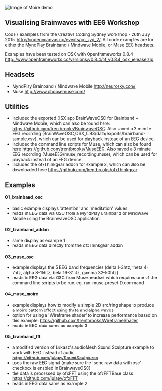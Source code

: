 ![Image of Moire demo](https://github.com/trentbrooks/EEGWorkshop/example-screenshot-1.png)

## Visualising Brainwaves with EEG Workshop ##

Code / examples from the Creative Coding Sydney workshop - 26th July 2015. http://codeoncanvas.cc/events/cc_syd_2/. All code examples are for either the MyndPlay Brainband / Mindwave Mobile, or Muse EEG headsets.

Examples have been tested on OSX with Openframeworks 0.8.4 http://www.openframeworks.cc/versions/v0.8.4/of_v0.8.4_osx_release.zip

## Headsets ##
- MyndPlay Brainband / Mindwave Mobile http://neurosky.com/
- Muse http://www.choosemuse.com/

## Utilities ##
- Included the exported OSX app BrainWaveOSC for Brainband + Mindwave Mobile, which can also be found here: https://github.com/trentbrooks/BrainwaveOSC. Also saved a 3 minute EEG recording (BrainWaveOSC_OSX_0.93/data/exports/brainband-sample.csv), which can be used for playback instead of an EEG device.
- Included the command line scripts for Muse, which can also be found here https://github.com/trentbrooks/MuseEEG. Also saved a 3 minute EEG recording (MuseEEG/muse_recording.muse), which can be used for playback instead of an EEG device.
- Included the ofxThinkgear addon for example 2, which can also be downloaded here https://github.com/trentbrooks/ofxThinkgear

## Examples ##
#### 01_brainband_osc ####
- basic example displays 'attention' and 'meditation' values
- reads in EEG data via OSC from a MyndPlay Brainband or Mindwave Mobile using the BrainwaveOSC application 

#### 02_brainband_addon ####
- same display as example 1
- reads in EEG data directly from the ofxThinkgear addon

#### 03_muse_osc ####
- example displays the 5 EEG band frequencies (delta 1-3htz, theta 4-7htz, alpha 8-15htz, beta 16-31htz, gamma 32-50htz)
- reads in EEG data via OSC from Muse headset which requires one of the command line scripts to be run. eg. run-muse-preset-D.command

#### 04_muse_moire ####
- example displays how to modify a simple 2D arc/ring shape to produce a moire pattern effect using theta and alpha waves
- option for using a 'Wireframe shader' to increase performance based on this example: https://github.com/trentbrooks/WireframeShader
- reads in EEG data same as example 3

#### 05_brainband_fft ####
- a modified version of Lukasz's audioMesh Sound Sculpture example to work with EEG instead of audio https://github.com/julapy/SoundSculptures
- uses the raw EEG signal (make sure the 'send raw data with osc' checkbox is enabled in BrainwaveOSC)
- the data is processed by ofxFFT using the ofxFFTBase class https://github.com/julapy/ofxFFT
- reads in EEG data same as example 2
